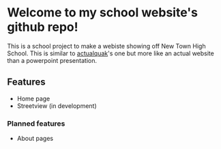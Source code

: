 # Welcome to my school website's github repo!
This is a school project to make a webiste showing off New Town High School. This is similar to [actualquak](https://github.com/actualquak/School-View)'s one but more like an actual website than a powerpoint presentation.

## Features
* Home page
* Streetview (in development)
### Planned features
* About pages

